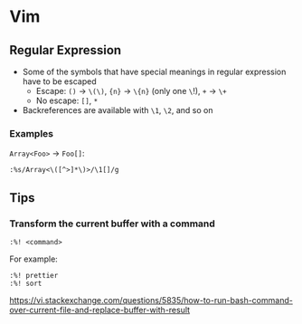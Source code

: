 # Vim

## Regular Expression

- Some of the symbols that have special meanings in regular expression have to be escaped
  - Escape: `()` -> `\(\)`, `{n}` -> `\{n}` (only one `\`!), `+` -> `\+`
  - No escape: `[]`, `*`
- Backreferences are available with `\1`, `\2`, and so on

### Examples

`Array<Foo>` -> `Foo[]`:

```
:%s/Array<\([^>]*\)>/\1[]/g
```

## Tips

### Transform the current buffer with a command

```vim
:%! <command>
```

For example:

```vim
:%! prettier
:%! sort
```

https://vi.stackexchange.com/questions/5835/how-to-run-bash-command-over-current-file-and-replace-buffer-with-result
